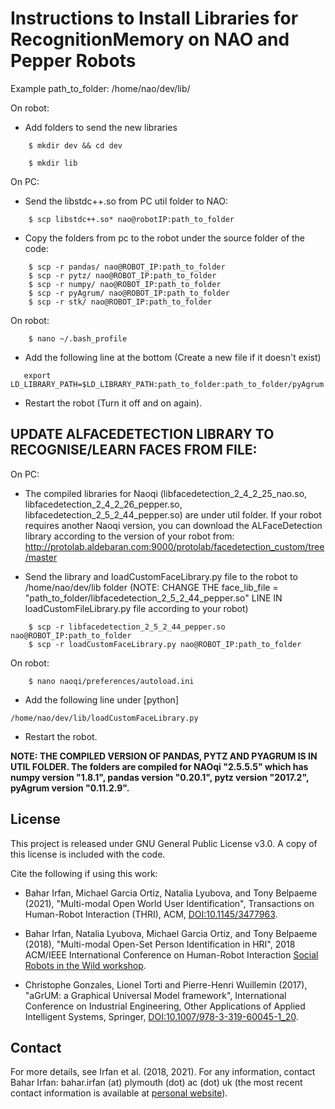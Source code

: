 # Instructions to Install Libraries for RecognitionMemory on NAO and Pepper Robots

Example path\_to\_folder: /home/nao/dev/lib/

On robot:

*   Add folders to send the new libraries

```
    $ mkdir dev && cd dev

    $ mkdir lib

```

On PC:

*   Send the libstdc++.so from PC util folder to NAO: 

```
    $ scp libstdc++.so* nao@robotIP:path_to_folder
```

*   Copy the folders from pc to the robot under the source folder of the code:

```
    $ scp -r pandas/ nao@ROBOT_IP:path_to_folder
    $ scp -r pytz/ nao@ROBOT_IP:path_to_folder
    $ scp -r numpy/ nao@ROBOT_IP:path_to_folder
    $ scp -r pyAgrum/ nao@ROBOT_IP:path_to_folder
    $ scp -r stk/ nao@ROBOT_IP:path_to_folder
```

On robot:

```
    $ nano ~/.bash_profile
```

*   Add the following line at the bottom (Create a new file if it doesn't exist)

```
   export LD_LIBRARY_PATH=$LD_LIBRARY_PATH:path_to_folder:path_to_folder/pyAgrum
```

* Restart the robot (Turn it off and on again).

## UPDATE ALFACEDETECTION LIBRARY TO RECOGNISE/LEARN FACES FROM FILE:

On PC:

*   The compiled libraries for Naoqi (libfacedetection\_2\_4\_2\_25\_nao.so, libfacedetection\_2\_4\_2\_26\_pepper.so, libfacedetection\_2\_5\_2\_44\_pepper.so) are under util folder. If your robot requires another Naoqi version, you can download the ALFaceDetection library according to the version of your robot from: http://protolab.aldebaran.com:9000/protolab/facedetection_custom/tree/master

*   Send the library and loadCustomFaceLibrary.py file to the robot to /home/nao/dev/lib folder (NOTE: CHANGE THE face_lib_file = "path\_to\_folder/libfacedetection\_2\_5\_2\_44\_pepper.so" LINE IN loadCustomFileLibrary.py file according to your robot)

```
    $ scp -r libfacedetection_2_5_2_44_pepper.so nao@ROBOT_IP:path_to_folder
    $ scp -r loadCustomFaceLibrary.py nao@ROBOT_IP:path_to_folder
```

On robot:

```
    $ nano naoqi/preferences/autoload.ini
```

*   Add the following line under [python]

```
/home/nao/dev/lib/loadCustomFaceLibrary.py
```

* Restart the robot.

**NOTE: THE COMPILED VERSION OF PANDAS, PYTZ AND PYAGRUM IS IN UTIL FOLDER. The folders are compiled for NAOqi "2.5.5.5" which has numpy version "1.8.1", pandas version "0.20.1", pytz version "2017.2", pyAgrum version "0.11.2.9".**


## License

This project is released under GNU General Public License v3.0. A copy of this license is included with the code.

Cite the following if using this work:

 * Bahar Irfan, Michael Garcia Ortiz, Natalia Lyubova, and Tony Belpaeme (2021), "Multi-modal Open World User Identification", Transactions on Human-Robot Interaction (THRI), ACM, [DOI:10.1145/3477963](https://doi.org/10.1145/3477963).

 * Bahar Irfan, Natalia Lyubova, Michael Garcia Ortiz, and Tony Belpaeme (2018), "Multi-modal Open-Set Person Identification in HRI", 2018 ACM/IEEE International Conference on Human-Robot Interaction [Social Robots in the Wild workshop](http://socialrobotsinthewild.org/wp-content/uploads/2018/02/HRI-SRW_2018_paper_6.pdf).

 * Christophe Gonzales, Lionel Torti and Pierre-Henri Wuillemin (2017), "aGrUM: a Graphical Universal Model framework", International Conference on Industrial Engineering, Other Applications of Applied Intelligent Systems, Springer, [DOI:10.1007/978-3-319-60045-1_20](https://doi.org/10.1007/978-3-319-60045-1_20).

## Contact

For more details, see Irfan et al. (2018, 2021). For any information, contact Bahar Irfan: bahar.irfan (at) plymouth (dot) ac (dot) uk (the most recent contact information is available at [personal website](https://www.baharirfan.com)).



